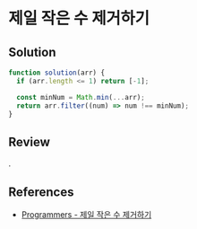 # 제일 작은 수 제거하기

## Solution

```js
function solution(arr) {
  if (arr.length <= 1) return [-1];

  const minNum = Math.min(...arr);
  return arr.filter((num) => num !== minNum);
}
```

## Review

.

## References

- [Programmers - 제일 작은 수 제거하기](https://school.programmers.co.kr/learn/courses/30/lessons/12935)
